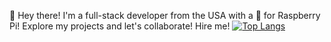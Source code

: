 👋 Hey there! I'm a full-stack developer from the USA with a 💜 for Raspberry Pi! Explore my projects and let's collaborate! Hire me!
[![Top Langs](https://github-readme-stats.vercel.app/api/top-langs/?username=CarsonDay11&layout=donut-vertical)](https://github.com/CarsonDay11/github-readme-stats)
